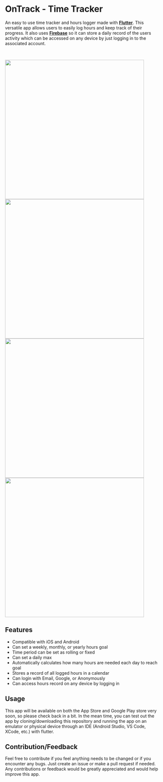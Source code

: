 # OnTrack - Time Tracker
An easy to use time tracker and hours logger made with [**Flutter**](https://flutter.dev). This versatile app allows users to easily log hours and keep track of their progress. It also uses [**Firebase**](https://firebase.google.com) so it can store a daily record of the users activity which can be accessed on any device by just logging in to the associated account.

<br>

<img src="https://github.com/KavpreetGrewal/onTrack-TimeTracker/blob/master/screenshots/Screenshot_1597528717.png" height="455"/> <img src="https://github.com/KavpreetGrewal/onTrack-TimeTracker/blob/master/screenshots/Screenshot_1597528754.png" height="455"/> <img src="https://github.com/KavpreetGrewal/onTrack-TimeTracker/blob/master/screenshots/Screenshot_1597528776.png" height="455"/> <img src="https://github.com/KavpreetGrewal/onTrack-TimeTracker/blob/master/screenshots/Screenshot_1597528359.png" height="455"/>

## Features
* Compatible with iOS and Android
* Can set a weekly, monthly, or yearly hours goal
* Time period can be set as rolling or fixed
* Can set a daily max
* Automatically calculates how many hours are needed each day to reach goal
* Stores a record of all logged hours in a calendar
* Can login with Email, Google, or Anonymously 
* Can access hours record on any device by logging in

## Usage
This app will be available on both the App Store and Google Play store very soon, so please check back in a bit. In the mean time, you can test out the app by cloning/downloading this repository and running the app on an emulator or physical device through an IDE (Android Studio, VS Code, XCode, etc.) with flutter.

## Contribution/Feedback
Feel free to contribute if you feel anything needs to be changed or if you encounter any bugs. Just create an issue or make a pull request if needed. Any contributions or feedback would be greatly appreciated and would help improve this app.
